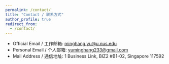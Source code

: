 ```yaml
---
permalink: /contact/
title: "Contact / 联系方式"
author_profile: true
redirect_from: 
  - /contact/
---
```



* Official Email / 工作邮箱: minghang.yu@u.nus.edu
* Personal Email / 个人邮箱: yuminghang233@gmail.com
* Mail Address / 通信地址: 1 Business Link, BIZ2 #B1-02, Singapore 117592
